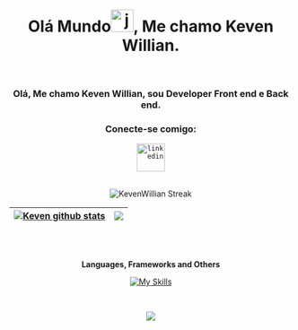 <h1 align="center">Olá Mundo<img height="40" alt="javascript" src="https://cdn-icons-png.flaticon.com/512/5812/5812746.png">, Me chamo Keven Willian.</h1> 
<br>
<h3 align="center">Olá, Me chamo Keven Willian, sou Developer Front end e Back end.</h3>     
<h3 align="center">Conecte-se comigo:</h3> 
<div align="center">  
  <code><a href="https://www.linkedin.com/in/keven-willian-42a078234/" target="_blank"><img src="https://cdn-icons-png.flaticon.com/512/3536/3536505.png" target="_blank" alt="linkedin" width="50"></a></code>
</div>
<br>

<div align="center"> 
  
 ![KevenWillian Streak](https://github-readme-streak-stats.herokuapp.com/?user=kevenDev&theme=tokyonight&hide_border=true&include_all_commits=true&count_private=true)

| <a href="https://github.com/keven157751/github-readme-stats"><img align="center" src="https://github-readme-stats.vercel.app/api?username=keven157751&show_icons=true&theme=tokyonight&include_all_commits=true&count_private=true&hide_border=true" alt="Keven github stats" /></a> | <a href="https://github.com/keven157751/github-readme-stats"><img align="center" src="https://github-readme-stats.vercel.app/api/top-langs/?username=keven157751&layout=compact&theme=tokyonight&hide_border=true" /></a> |
| ------------- | ------------- |
</div>

<br>
<br>
<div align="center"> 
  
**Languages, Frameworks and Others**
  
[![My Skills](https://skillicons.dev/icons?i=js,html,css,dart,flutter,firebase,express,bitbucket,discord,docker,git,github,jenkins,mint,mysql,nextjs,nodejs,npm,postgres,postman,react,tailwind,ts,vscode,androidstudio,lua,vite)](https://skillicons.dev)

</div>

<br>


<p align="center"><img src=https://komarev.com/ghpvc/?username=keven157751&color=blue></p> 
 
